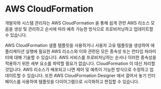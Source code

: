 # AWS CloudFormation

개발자와 시스템 관리자는 AWS CloudFormation 을 통해 쉽게 관련 AWS 리소스 모음을 생성 및 관리하고 순서에 따라 예측 가능한 방식으로 프로비저닝하고 업데이트할 수 있습니다.

AWS CloudFormation 샘플 템플릿을 사용하거나 사용자 고유 템플릿을 생성하여 애플리케이션 실행에 필요한 AWS 리소스와 이와 관련된 모든 종속성 또는 런타임 파라미터에 대해 기술할 수 있습니다. AWS 서비스를 프로비저닝하는 순서나 이러한 종속성을 적용하기 위한 세부 요소를 파악할 필요가 없습니다. CloudFormation 이 대신 처리할 것입니다. AWS 리소스가 배포되고 나면 제어 및 예측이 가능한 방식으로 수정하고 업데이트할 수 있습니다. 또한 AWS CloudFormation Designer 에서 끌어서 놓기 인터페이스를 사용하여 템플릿을 다이어그램으로 시각화하고 편집할 수 있습니다.
